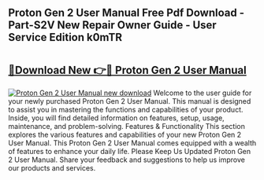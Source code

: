 ## Proton Gen 2 User Manual Free Pdf Download - Part-S2V New Repair Owner Guide - User Service Edition k0mTR

# <h2><a href="http://bc98546.oget.top/?id=Proton+Gen+2+User+Manual">🔗Download New 👉🔴 Proton Gen 2 User Manual</a></h2>

[![Proton Gen 2 User Manual new download](https://i.imgur.com/5g1atiW.png)](http://bc98546.oget.top/?id=Proton+Gen+2+User+Manual)
Welcome to the user guide for your newly purchased Proton Gen 2 User Manual. This manual is designed to assist you in mastering the functions and capabilities of your product. Inside, you will find detailed information on features, setup, usage, maintenance, and problem-solving. Features & Functionality This section explores the various features and capabilities of your new Proton Gen 2 User Manual. This Proton Gen 2 User Manual comes equipped with a wealth of features to enhance your daily life. Please Keep Us Updated Proton Gen 2 User Manual. Share your feedback and suggestions to help us improve our products and services.
